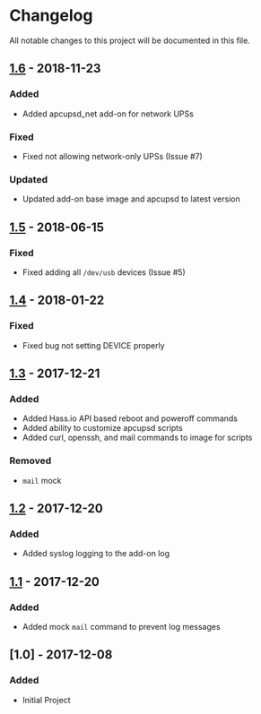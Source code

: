# Changelog
All notable changes to this project will be documented in this file.

## [1.6] - 2018-11-23
### Added
- Added apcupsd_net add-on for network UPSs

### Fixed
- Fixed not allowing network-only UPSs (Issue #7)

### Updated
- Updated add-on base image and apcupsd to latest version

## [1.5] - 2018-06-15
### Fixed
- Fixed adding all `/dev/usb` devices (Issue #5)

## [1.4] - 2018-01-22
### Fixed
- Fixed bug not setting DEVICE properly

## [1.3] - 2017-12-21
### Added
- Added Hass.io API based reboot and poweroff commands
- Added ability to customize apcupsd scripts
- Added curl, openssh, and mail commands to image for scripts

### Removed
- `mail` mock

## [1.2] - 2017-12-20
### Added
- Added syslog logging to the add-on log

## [1.1] - 2017-12-20
### Added
- Added mock `mail` command to prevent log messages

## [1.0] - 2017-12-08
### Added
- Initial Project

[1.6]: https://github.com/korylprince/hassio-apcupsd/compare/1.5...1.6
[1.5]: https://github.com/korylprince/hassio-apcupsd/compare/1.4...1.5
[1.4]: https://github.com/korylprince/hassio-apcupsd/compare/1.3...1.4
[1.3]: https://github.com/korylprince/hassio-apcupsd/compare/1.2...1.3
[1.2]: https://github.com/korylprince/hassio-apcupsd/compare/1.1...1.2
[1.1]: https://github.com/korylprince/hassio-apcupsd/compare/1.0...1.1
